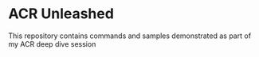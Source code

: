 # ACR Unleashed

This repository contains commands and samples demonstrated as part of my ACR deep dive session

